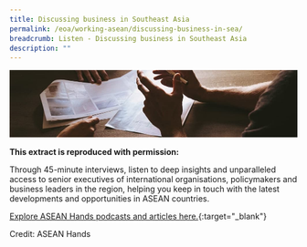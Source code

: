 ```yaml
---
title: Discussing business in Southeast Asia
permalink: /eoa/working-asean/discussing-business-in-sea/
breadcrumb: Listen - Discussing business in Southeast Asia
description: ""
---
```




<img src="\images\eoa\Asean Working\Discussing-Business-in-Southeast-Asia.jpg" alt="discussing business" style="width:800px;" />

**This extract is reproduced with permission:**

Through 45-minute interviews, listen to deep insights and unparalleled access to senior executives of international organisations, policymakers and business leaders in the region, helping you keep in touch with the latest developments and opportunities in ASEAN countries.

[Explore ASEAN Hands podcasts and articles here.](http://www.aseanhands.com/){:target="_blank"}

Credit: ASEAN Hands